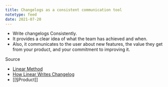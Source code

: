 ```yaml
---
title: Changelogs as a consistent communication tool
notetype: feed
date: 2021-07-20
---
```


- Write changelogs Consistently. 
- It provides a clear idea of what the team has achieved and when. 
- Also, it communicates to the user about new features, the value they get from your product, and your commitment to improving it. 

Source 
- [Linear Method](https://linear.app/method)
- [How Linear Writes Changelog](https://medium.com/linear-app/startups-write-changelogs-c6a1d2ff4820) 
- [[§Product]]
